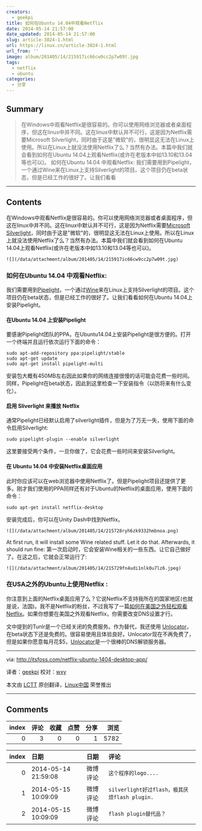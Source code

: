 ```yaml
---
creators:
  - geekpi
title: 如何在Ubuntu 14.04中观看Netflix
date: 2014-05-14 21:57:00
date_updated: 2014-05-14 21:57:00
slug: article-3024-1.html
url: https://linux.cn/article-3024-1.html
url_from: ''
image: album/201405/14/215917ic66cw9cc2p7w09t.jpg
tags:
  - netflix
  - ubuntu
categories:
  - 分享
---
```


## Summary

> 在Windows中观看Netflix是很容易的。你可以使用网络浏览器或者桌面程序，但这在linux中并不同。这在linux中默认并不可行，这是因为Netflix需要Microsoft Silverlight，同时由于这是&quot;微软&quot;的，很明显这无法在Linux上使用。所以在Linux上就没法使用Netflix了么？当然有办法。本篇中我们就会看到如何在Ubuntu 14.04上观看Netflix(或许在老版本中如13.10和13.04等也可以)。 如何在Ubuntu 14.04 中观看Netflix: 我们需要用到Pipelight，一个通过Wine来在Linux上支持Silverlight的项目。这个项目仍在beta状态，但是已经工作的很好了。让我们看看

***

<!-- more -->

## Contents

在Windows中观看Netflix是很容易的。你可以使用网络浏览器或者桌面程序，但这在linux中并不同。这在linux中默认并不可行，这是因为Netflix需要[Microsoft Silverlight](http://www.microsoft.com/silverlight/)，同时由于这是"微软"的，很明显这无法在Linux上使用。所以在Linux上就没法使用Netflix了么？当然有办法。本篇中我们就会看到如何在Ubuntu 14.04上观看Netflix(或许在老版本中如13.10和13.04等也可以)。

`![](/data/attachment/album/201405/14/215917ic66cw9cc2p7w09t.jpg)`

### 如何在Ubuntu 14.04 中观看Netflix:

我们需要用到[Pipelight](http://fds-team.de/cms/articles/2013-08/pipelight-using-silverlight-in-linux-browsers.html)，一个通过[Wine](http://en.wikipedia.org/wiki/Wine_(software))来在Linux上支持Silverlight的项目。这个项目仍在beta状态，但是已经工作的很好了。让我们看看如何在Ubuntu 14.04上安装Pipelight。

#### 在Ubuntu 14.04 上安装Pipelight

要感谢Pipelight团队的PPA，在Ubuntu14.04上安装Pipelight是很方便的。打开一个终端并且运行依次运行下面的命令：

```shell
sudo apt-add-repository ppa:pipelight/stable
sudo apt-get update
sudo apt-get install pipelight-multi
```

安装包大概有450MB左右因此如果你的网络连接很慢的话可能会花费一些时间。同样，Pipelight在beta状态，因此到这里检查一下安装指令（以防将来有什么变化）。

#### 启用 Sliverlight 来播放 Netflix

通常Pipelight已经默认启用了silverlight插件，但是为了万无一失，使用下面的命令启用Silverlight:

```shell
sudo pipelight-plugin --enable silverlight
```

这里要接受两个条件，一旦你做了，它会花费一些时间来安装Silverlight。

#### 在 Ubuntu 14.04 中安装Netflix桌面应用

此时你应该可以在web浏览器中使用Netflix了。但是Pipelight项目还提供了更多。刚才我们使用的PPA同样还有对于Ubuntu的Netflix的桌面应用，使用下面的命令：

```shell
sudo apt-get install netflix-desktop
```

安装完成后，你可以在Unity Dash中找到Netflix。

`![](/data/attachment/album/201405/14/215728ryh6zk9332hmbnoa.png)`

At first run, it will install some Wine related stuff. Let it do that. Afterwards, it should run fine: 第一次启动时，它会安装Wine相关的一些东西。让它自己做好了。在这之后，它就会正常运行了:

`![](/data/attachment/album/201405/14/215729fn4udi1nlk0u7lz6.jpeg)`

### 在USA之外的Ubuntu上使用Netflix :

你注意到上面的Netflix桌面应用了么？它说Netflix不支持我所在的国家地区(也就是说，法国)。我不是Netflix的粉丝，不过我写了一篇[如何在美国之外轻松观看Netflix](http://itsfoss.com/easiest-watch-netflix-hulu-usa/)。如果你想要在美国之外观看Netflix，你需要改变DNS设置才行。

文中提到的Tunlr是一个已经关闭的免费服务。作为替代，我还使用 [Unlocator](http://goo.gl/QHT0oq)，在beta状态下还是免费的。很容易使用且体验良好。Unlocator现在不再免费了，但是如果你愿意每月花$5，[Unlocator](http://goo.gl/QHT0oq)是一个很棒的DNS解锁服务器。

---

via: <http://itsfoss.com/netflix-ubuntu-1404-desktop-app/>

译者：[geekpi](https://github.com/geekpi) 校对：[wxy](https://github.com/wxy)

本文由 [LCTT](https://github.com/LCTT/TranslateProject) 原创翻译，[Linux中国](https://linux.cn/) 荣誉推出

***

## Comments


|   index |   评论 |   收藏 |   点赞 |   分享 |   浏览 |
|--------:|-------:|-------:|-------:|-------:|-------:|
|       0 |      3 |      0 |      0 |      1 |   5782 |

|   index | 日期                | 日期     | 评论                                          |
|--------:|:--------------------|:---------|:----------------------------------------------|
|       0 | 2014-05-14 21:59:08 | 微博评论 | `这个程序的logo....`                          |
|       1 | 2014-05-15 10:09:09 | 微博评论 | `silverlight好过flash，极其厌烦flash plugin.` |
|       2 | 2014-05-15 10:09:09 | 微博评论 | `flash plugin替代品？`                        |
